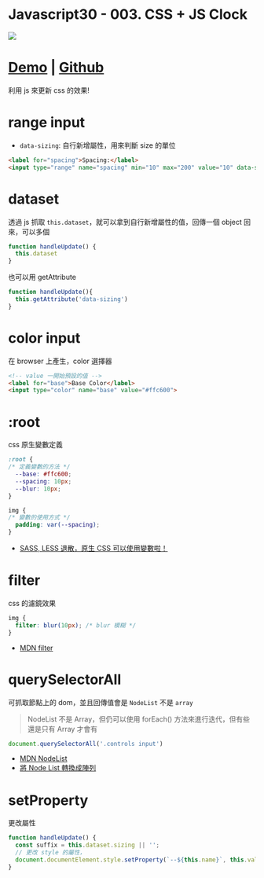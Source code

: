 # Javascript30 - 003. CSS + JS Clock

![](https://mgleon08.github.io/JavaScript30/003.Playing-with-CSS-Variables-and-JS/images/thumbnail.png)

<!-- more -->

# [Demo](https://mgleon08.github.io/JavaScript30/003.Playing-with-CSS-Variables-and-JS/index.html) | [Github](https://github.com/mgleon08/JavaScript30/tree/master/003.Playing-with-CSS-Variables-and-JS)

利用 js 來更新 css 的效果!

# range input

* `data-sizing`: 自行新增屬性，用來判斷 size 的單位

```html
<label for="spacing">Spacing:</label>
<input type="range" name="spacing" min="10" max="200" value="10" data-sizing="px">
```

# dataset

透過 js 抓取 `this.dataset`，就可以拿到自行新增屬性的值，回傳一個 object 回來，可以多個

```js
function handleUpdate() {
  this.dataset
}
```

也可以用 getAttribute

```js
function handleUpdate(){
  this.getAttribute('data-sizing')
}
```


# color input

在 browser 上產生，color 選擇器

```html
<!-- value 一開始預設的值 -->
<label for="base">Base Color</label>
<input type="color" name="base" value="#ffc600">
```

# :root

css 原生變數定義

```css
:root {
/* 定義變數的方法 */
  --base: #ffc600;
  --spacing: 10px;
  --blur: 10px;
}

img {
/* 變數的使用方式 */
  padding: var(--spacing);
}
```

* [SASS, LESS 退散，原生 CSS 可以使用變數啦！](http://muki.tw/tech/native-css-variables/)

# filter

css 的濾鏡效果

```css
img {
  filter: blur(10px); /* blur 模糊 */
}
```

* [MDN filter](https://developer.mozilla.org/zh-CN/docs/Web/CSS/filter)

# querySelectorAll

可抓取節點上的 dom，並且回傳值會是 `NodeList` 不是 `array`

> NodeList 不是 Array，但仍可以使用 forEach() 方法來進行迭代，但有些還是只有 Array 才會有

```js
document.querySelectorAll('.controls input')
```

* [MDN NodeList](https://developer.mozilla.org/zh-TW/docs/Web/API/NodeList)
* [將 Node List 轉換成陣列](http://www.jstips.co/zh_tw/javascript/converting-a-node-list-to-an-array/)

# setProperty

更改屬性

```js
function handleUpdate() {
  const suffix = this.dataset.sizing || '';
  // 更改 style 的屬性，
  document.documentElement.style.setProperty(`--${this.name}`, this.value + suffix)
}
```
